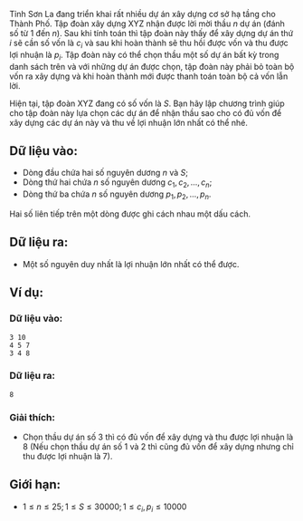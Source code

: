 Tỉnh Sơn La đang triển khai rất nhiều dự án xây dựng cơ sở hạ tầng cho Thành Phố. Tập đoàn xây dựng XYZ nhận được lời mời thầu $n$ dự án (đánh số từ $1$ đến $n$). Sau khi tính toán thì tập đoàn này thấy để xây dựng dự án thứ $i$ sẽ cần số vốn là $c_i$ và sau khi hoàn thành sẽ thu hồi được vốn và thu được lợi nhuận là $p_i$. Tập đoàn này có thể chọn thầu một số dự án bất kỳ trong danh sách trên và với những dự án được chọn, tập đoàn này phải bỏ toàn bộ vốn ra xây dựng và khi hoàn thành mới được thanh toán toàn bộ cả vốn lẫn lời.

Hiện tại, tập đoàn XYZ đang có số vốn là $S$. Bạn hãy lập chương trình giúp cho tập đoàn này lựa chọn các dự án để nhận thầu sao cho có đủ vốn để xây dựng các dự án này và thu về lợi nhuận lớn nhất có thể nhé.

## Dữ liệu vào:
- Dòng đầu chứa hai số nguyên dương $n$ và $S$;
- Dòng thứ hai chứa $n$ số nguyên dương $c_1, c_2, …, c_n$;
- Dòng thứ ba chứa $n$ số nguyên dương $p_1, p_2, …, p_n$.

Hai số liên tiếp trên một dòng được ghi cách nhau một dấu cách.

## Dữ liệu ra:
- Một số nguyên duy nhất là lợi nhuận lớn nhất có thể được.

## Ví dụ:
### Dữ liệu vào:
```
3 10
4 5 7
3 4 8
```

### Dữ liệu ra:
```
8
```

### Giải thích:
- Chọn thầu dự án số $3$ thì có đủ vốn để xây dựng và thu được lợi nhuận là $8$ (Nếu chọn thầu dự án số $1$ và $2$ thì cũng đủ vốn để xây dựng nhưng chỉ thu được lợi nhuận là $7$).

## Giới hạn:
- $1 ≤ n ≤ 25; 1 ≤ S ≤ 30000; 1 ≤ c_i, p_i ≤ 10000$
